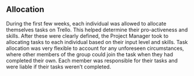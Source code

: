 ## Allocation

During the first few weeks, each individual was allowed to allocate themselves tasks on Trello. This helped determine their pro-activeness and skills. After these were clearly defined, the Project Manager took to allocating tasks to each individual based on their input level and skills. Task allocation was very flexible to account for any unforeseen circumstances, where other members of the group could join the task when they had completed their own. Each member was responsible for their tasks and were liable if their tasks weren’t completed.